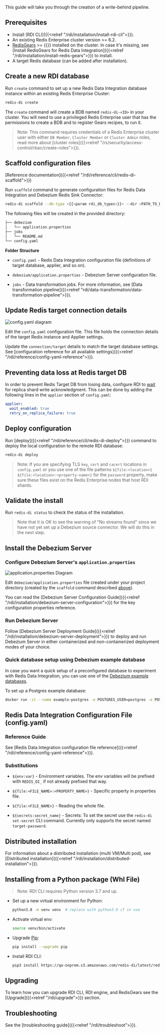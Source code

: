 ﻿---
Title: Ingest quickstart
linkTitle: Ingest
description: Get started creating an ingest pipeline
weight: 30
alwaysopen: false
categories: ["redis-di"]
aliases: 

---

This guide will take you through the creation of a write-behind pipeline.


## Prerequisites

- Install [RDI CLI]({{<relref "/rdi/installation/install-rdi-cli">}}).
- An existing Redis Enterprise cluster version >= 6.2.
- [RedisGears](https://redis.com/modules/redis-gears/) >= {{<param rdi_redis_gears_min_semantic_version>}} installed on the cluster. In case it's missing, see [Install RedisGears for Redis Data Integration]({{<relref "/rdi/installation/install-redis-gears">}}) to install.
- A target Redis database (can be added after installation).

## Create a new RDI database

Run `create` command to set up a new Redis Data Integration database instance within an existing Redis Enterprise Cluster:

```bash
redis-di create
```

The `create` command will create a BDB named `redis-di-<ID>` in your cluster. You will need to use a privileged Redis Enterprise user that has the permissions to create a BDB and to register Gears recipes, to run it.

> Note: This command requires credentials of a Redis Enterprise cluster user with either `DB Member`, `Cluster Member` or `Cluster Admin` roles, read more about [cluster roles]({{<relref "/rs/security/access-control/rbac/create-roles">}}).

## Scaffold configuration files

[Reference documentation]({{<relref "/rdi/reference/cli/redis-di-scaffold">}})

Run `scaffold` command to generate configuration files for Redis Data Integration and Debezium Redis Sink Connector:

```bash
redis-di scaffold --db-type <{{<param rdi_db_types>}}> --dir <PATH_TO_DIR>
```

The following files will be created in the provided directory:

```bash
├── debezium
│   └── application.properties
├── jobs
│   └── README.md
└── config.yaml

```

**Folder Structure**

- `config.yaml` - Redis Data Integration configuration file (definitions of target database, applier, and so on).

- `debezium/application.properties` - Debezium Server configuration file.

- `jobs` - Data transformation jobs. For more information, see [Data transformation pipeline]({{<relref "rdi/data-transformation/data-transformation-pipeline">}}).

## Update Redis target connection details

![config.yaml diagram](/images/rdi/config-yaml-diagram.png)

Edit the `config.yaml` configuration file. This file holds the connection details of the target Redis instance and Applier settings.

Update the `connection/target` details to match the target database settings. See [configuration reference for all available settings]({{<relref "/rdi/reference/config-yaml-reference">}}).

## Preventing data loss at Redis target DB

In order to prevent Redis Target DB from losing data, configure RDI to [wait](https://redis.io/commands/wait/) for replica shard write acknowledgment. This can be done by adding the following lines in the `applier` section of `config.yaml`:

```yaml
applier:
  wait_enabled: true
  retry_on_replica_failure: true
```

## Deploy configuration

Run [deploy]({{<relref "/rdi/reference/cli/redis-di-deploy">}}) command to deploy the local configuration to the remote RDI database:

```bash
redis-di deploy
```

> Note: If you are specifying TLS `key`, `cert` and `cacert` locations in `config.yaml` or you use one of the file patterns `${file:<location>}` `${file:<location>:<property-name>}` for the `password` property, make sure these files exist on the Redis Enterprise nodes that host RDI shards.
 

## Validate the install

Run `redis-di status` to check the status of the installation.

> Note that it is OK to see the warning of "No streams found" since we have not yet set up a Debezium source connector. We will do this in the next step.

## Install the Debezium Server

### Configure Debezium Server's `application.properties`

![application.properties Diagram](/images/rdi/application-properties-diagram.png)

Edit `debezium/application.properties` file created under your project directory (created by the `scaffold` command described [above](#scaffold-configuration-files)).

You can read the [Debezium Server Configuration Guide]({{<relref "/rdi/installation/debezium-server-configuration">}}) for the key configuration properties reference.

### Run Debezium Server

Follow [Debezium Server Deployment Guide]({{<relref "/rdi/installation/debezium-server-deployment">}}) to deploy and run Debezium Server in either containerized and non-containerized deployment modes of your choice.

### Quick database setup using Debezium example database

In case you want a quick setup of a preconfigured database to experiment with Redis Data Integration, you can use one of the [Debezium example databases](https://github.com/debezium/docker-images).

To set up a Postgres example database:

```bash
docker run -it --name example-postgres -e POSTGRES_USER=postgres -e POSTGRES_PASSWORD=postgres -p 5432:5432 debezium/example-postgres
```

## Redis Data Integration Configuration File (config.yaml)

### Reference Guide

See [Redis Data Integration configuration file reference]({{<relref "/rdi/reference/config-yaml-reference">}}).

### Substitutions

- `${env:var}` - Environment variables. The env variables will be prefixed with `REDIS_DI_` if not already prefixed that way.

- `${file:<FILE_NAME>:<PROPERTY_NAME>}` - Specific property in properties file.

- `${file:<FILE_NAME>}` - Reading the whole file.

- `${secrets:secret_name}` - Secrets: To set the secret use the `redis-di set-secret` CLI command. Currently only supports the secret named `target-password`.

## Distributed installation

For information about a distributed installation (multi VM/Multi pod), see [Distributed installation]({{<relref "/rdi/installation/distributed-installation">}}).

## Installing from a Python package (Whl File)

> Note: RDI CLI requires Python version 3.7 and up.

- Set up a new virtual environment for Python:

  ```bash
  python3.8 -m venv venv  # replace with python3.9 if in use
  ```

- Activate virtual env:

  ```bash
  source venv/bin/activate
  ```

- Upgrade [Pip](https://pypi.org/project/pip/):

  ```bash
  pip install --upgrade pip
  ```

- Install RDI CLI:

  ```bash
  pip3 install https://qa-onprem.s3.amazonaws.com/redis-di/latest/redis_di_cli-latest-py3-none-any.whl
  ```

## Upgrading

To learn how you can upgrade RDI CLI, RDI engine, and RedisGears see the [Upgrade]({{<relref "/rdi/upgrade">}}) section.

## Troubleshooting

See the [troubleshooting guide]({{<relref "/rdi/troubleshoot">}}).
